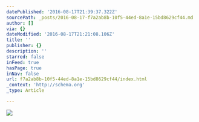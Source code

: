 ```yaml
---
datePublished: '2016-08-17T21:39:37.322Z'
sourcePath: _posts/2016-08-17-f7a2ab8b-10f5-44ed-8a1e-15bd8629cf44.md
author: []
via: {}
dateModified: '2016-08-17T21:21:08.106Z'
title: ''
publisher: {}
description: ''
starred: false
inFeed: true
hasPage: true
inNav: false
url: f7a2ab8b-10f5-44ed-8a1e-15bd8629cf44/index.html
_context: 'http://schema.org'
_type: Article

---
```

![](https://the-grid-user-content.s3-us-west-2.amazonaws.com/4c734b76-bd0e-4825-8e4a-4dfc07be0443.jpg)